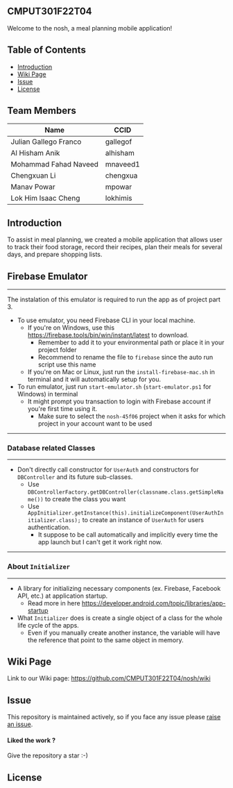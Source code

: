 ## CMPUT301F22T04
Welcome to the nosh, a meal planning mobile application!

## Table of Contents
- [Introduction](#introduction)
- [Wiki Page](#wiki-page)
- [Issue](#issue)
- [License](#license)


## Team Members
| Name  | CCID | 
| ------------- | ------------- |
| Julian Gallego Franco  | gallegof | 
| Al Hisham Anik | alhisham | 
| Mohammad Fahad Naveed  | mnaveed1  | 
| Chengxuan Li | chengxua | 
| Manav Powar | mpowar | 
| Lok Him Isaac Cheng | lokhimis | 

## Introduction
To assist in meal planning, we created a mobile application that allows user to track their food storage, record their recipes, plan their meals for several days, and prepare shopping lists.


## Firebase Emulator 
---
The instalation of this emulator is required to run the app as of project part 3.
- To use emulator, you need Firebase CLI in your local machine.
  - If you're on Windows, use this https://firebase.tools/bin/win/instant/latest to download.
    - Remember to add it to your environmental path or place it in your project folder
    - Recommend to rename the file to `firebase` since the auto run script use this name
  - If you're on Mac or Linux, just run the `install-firebase-mac.sh` in terminal and it will automatically setup for you.
- To run emulator, just run `start-emulator.sh` (`start-emulator.ps1` for Windows) in terminal
  - It might prompt you transaction to login with Firebase account if you're first time using it.
    - Make sure to select the `nosh-45f06` project when it asks for which project in your account want to be used
---
### Database related Classes
---
- Don't directly call constructor for `UserAuth` and constructors for `DBController` and its future sub-classes.
  - Use `DBControllerFactory.getDBController(classname.class.getSimpleName())` to create the class you want
  - Use `AppInitializer.getInstance(this).initializeComponent(UserAuthInitializer.class);` to create an instance of `UserAuth` for users authentication.
    - It suppose to be call automatically and implicitly every time the app launch but I can't get it work right now.
---
### About `Initializer`
---
- A library for initializing necessary components (ex. Firebase, Facebook API, etc.) at application startup.
  - Read more in here https://developer.android.com/topic/libraries/app-startup
- What `Initializer` does is create a single object of a class for the whole life cycle of the apps.
  - Even if you manually create another instance, the variable will have the reference that point to the same object in memory. 

## Wiki Page
Link to our Wiki page: https://github.com/CMPUT301F22T04/nosh/wiki

## Issue
This repository is maintained actively, so if you face any issue please <a href="https://github.com/ankitwasankar/mftool-java/issues/new">raise an issue</a>.

<h4>Liked the work ?</h4>
Give the repository a star :-)

## License




